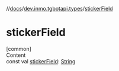 //[docs](../../index.md)/[dev.inmo.tgbotapi.types](index.md)/[stickerField](sticker-field.md)



# stickerField  
[common]  
Content  
const val [stickerField](sticker-field.md): [String](https://kotlinlang.org/api/latest/jvm/stdlib/kotlin/-string/index.html)  



